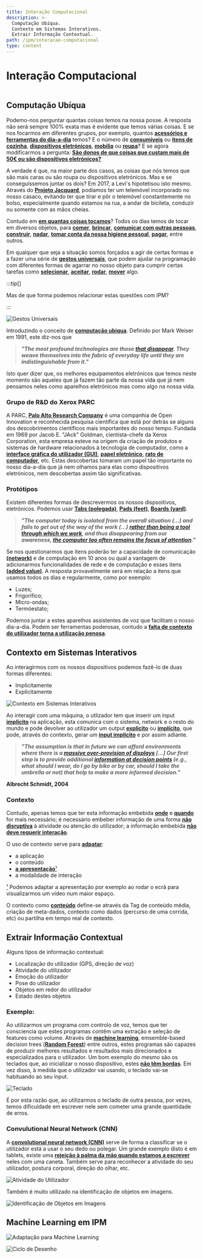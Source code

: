 ```yaml
---
title: Interação Computacional
description: >-
  Computação Ubíqua.
  Contexto em Sistemas Interativos.
  Extrair Informação Contextual.
path: /ipm/interacao-computacional
type: content
---
```


# Interação Computacional

```toc

```

## Computação Ubíqua

Podemo-nos perguntar quantas coisas temos na nossa posse. A resposta não será sempre 100% exata mas é evidente que temos várias coisas. E se nos focarmos em diferentes grupos, por exemplo, quantos [**acessórios e ferramentas do dia-a-dia**](color:orange) temos? E o número de [**consumíveis**](color:orange) ou [**itens de cozinha**](color:orange), [**dispositivos eletrónicos**](color:orange), [**mobília**](color:orange) ou [**roupa**](color:orange)? E se agora modificarmos a pergunta: [**São donos de que coisas que custam mais de 50€ ou são dispositivos eletrónicos?**](color:pink)

A verdade é que, na maior parte dos casos, as coisas que nós temos que são mais caras ou são roupa ou dispositivos eletrónicos. Mas e se conseguissemos juntar os dois? Em 2017, a Levi's hipotetisou isto mesmo. Através do [**Projeto Jacquard**](color:pink), podíamos ter um telemóvel incorporado no nosso casaco, evitando ter que tirar e pôr o telemóvel constantemente no bolso, especialmente quando estamos na rua, a andar de bicileta, conduzir ou somente com as mãos cheias.

Contudo em [**em quantas coisas tocamos**](color:orange)? Todos os dias temos de tocar em diversos objetos, para [**comer**](color:pink), [**brincar**](color:pink), [**comunicar com outras pessoas**](color:pink), [**construir**](color:pink), [**nadar**](color:pink), [**tomar conta da nossa higiene pessoal**](color:pink), [**pagar**](color:pink), entre outros.

Em qualquer que seja a situação somos forçados a agir de certas formas e a fazer uma série de [**gestos universais**](color:pink), que podem ajudar na programação com diferentes formas de agarrar no nosso objeto para cumprir certas tarefas como [**selecionar**](color:orange), [**aceitar**](color:orange), [**rodar**](color:orange), [**mover**](color:orange) algo.

:::tip[]

Mas de que forma podemos relacionar estas questões com IPM?

:::

![Gestos Universais](./assets/0008-gestos-universais.png#dark=3)

Introduzindo o conceito de [**computação ubiqua**](color:pink). Definido por Mark Weiser em 1991, este diz-nos que

> _**"The most profound technologies are those [**that disappear**](color:orange). They weave themselves into the fabric of everyday life until they are indistinguishable from it."**_

Isto quer dizer que, os melhores equipamentos eletrónicos que temos neste momento são aqueles que já fazem tão parte da nossa vida que já nem pensamos neles como aparelhos eletrónicos mas como algo na nossa vida.

### Grupo de R&D do Xerox PARC

A PARC, [**Palo Alto Research Company**](color:pink) é uma companhia de Open Innovation e reconhecida pesquisa científica que está por detrás se alguns dos descobrimentos científicos mais importantes do nosso tempo. Fundada em 1969 por Jacob E. "JAck" Goldman, cientista-chefe da Xerox Corporation, esta empresa esteve na origem da criação de produtos e sistemas de hardware relacionados à tecnologia de computador, como a [**interface gráfica do utilizador (GUI)**](color:pink), [**papel eletrónico**](color:pink), [**rato de computador**](color:pink), etc. Estas descobertas tomaram um papel tão importante no nosso dia-a-dia que já nem olhamos para elas como dispositivos eletrónicos, nem descobertas assim tão significativas.

### Protótipos

Existem diferentes formas de descrevermos os nossos dispsoitivos, eletrónicos. Podemos usar [**Tabs (polegada)**](color:orange), [**Pads (feet)**](color:orange), [**Boards (yard)**](color:orange).

> _**"The computer today is isolated from the overall situation (...) and fails to get out of the way of the work (...) [**rather than being a tool through which we work**](color:pink), and thus disappearing from our awareness, [**the computer too often remains the focus of attention**](color:pink)."**_

Se nos questionarmos que itens poderão ter a capacidade de comunicação [**(network)**](color:orange) e de computação em 10 anos ou qual a vantagem de adicionarmos funcionalidades de rede e de computação e esses itens [**(added value)**](color:orange). A resposta provavelmente será em relação a itens que usamos todos os dias e regularmente, como por exemplo:

- Luzes;
- Frigorífico;
- Micro-ondas;
- Termóestato;

Podemos juntar a estes aparelhos assistentes de voz que facilitam o nosso dia-a-dia. Podem ser ferramentas poderosas, contudo a [**falta de contexto do utilixador torna a utilização penosa**](color:orange).

## Contexto em Sistemas Interativos

Ao interagirmos com os nossos dispositivos podemos fazê-lo de duas formas diferentes:

- Implicitamente
- Explicitamente

![Contexto em Sistemas Interativos](./assets/0008-sistemas-interativos.png#dark=3)

Ao interagir com uma máquina, o utlizador tem que inserir um input [**implícito**](color:pink) na aplicação, esta comunica com o sistema, network e o resto do mundo e pode devolver ao utilizador um output [**explicito**](color:pink) ou [**implícito**](color:pink), que pode, através do contexto, gerar um [**input implícito**](color:pink) e por assim adiante.

> _**"The assumption is that in future we can afford environments where there is a [**massive over-provision of displays**](color:pink) [...] Our first step is to provide additional [**information at decision points**](color:pink) (e.g., what should I wear, do I go by bike or by car, should I take the umbrella or not) that help to make a more informed decision."**_

**Albrecht Schmidt, 2004**

### Contexto

Contudo, apenas temos que ter esta informação embebida [**onde**](color:pink) e [**quando**](color:pink) for mais necessário; é necessário embeber informação de uma forma [**não disruptiva**](color:pink) à atividade ou atenção do utilizador; a informação embebida [**não deve requerir interação**](color:pink).

O uso de contexto serve para [**adpatar**](color:pink):

- a aplicação
- o conteúdo
- [**a apresentação**¹](color:orange)
- a modalidade de interação

[¹](color:orange) Podemos adaptar a apresentação por exemplo ao rodar o ecrã para visualizarmos um vídeo num maior espaço.

O contexto como [**conteúdo**](color:pink) define-se através da Tag de conteúdo média, criação de meta-dados, contexto como dados (percurso de uma corrida, etc) ou partilha em tempo real de contexto.

## Extrair Informação Contextual

Alguns tipos de informação contextual:

- Localização do utilizador (GPS, direção de voz)
- Atividade do utilizador
- Emoção do utilizador
- Pose do utilizador
- Objetos em redor do utilizador
- Estado destes objetos

### Exemplo:

Ao utilizarmos um programa com controlo de voz, temos que ter consciencia que estes programas contêm uma extração e seleção de features como volume. Através de [**machine learning**](color:pink), emsemble-based decision trees ([**Random Forest**](color:pink)) entre outros, estes programas são capazes de produzir melhores resultados e resultados mais direcionados e especializados para o utilizador. Um bom exemplo do mesmo são os teclados que, ao inicializar o nosso dispositivo, estes [**não têm bordas**](color:pink). Em vez disso, à medida que o utilizador vai usando, o teclado vai-se habituando ao seu input.

![Teclado](./assets/0008-teclado.png#dark=3)

É por esta razão que, ao utilizarmos o teclado de outra pessoa, por vezes, temos dificuldade em escrever nele sem cometer uma grande quantidade de erros.

### Convulutional Neural Network (CNN)

A [**convolutional neural network (CNN)**](color:pink) serve de forma a classificar se o utilizador está a usar o seu dedo ou polegar. Um grande exemplo disto é em tablets, existe uma [**rejeição à palma da mão quando estamos a escrever**](color:orange) neles com uma caneta. Também serve para reconhecer a atividade do seu utilizador, postura corporal, direção do olhar, etc.

![Atividade do Utilizador](./assets/0008-atividade-utilizador.png#dark=3)

Também é muito utilizado na identificação de objetos em imagens.

![Identificação de Objetos em Imagens](./assets/0008-identificacao-objetos.png#dark=3)

## Machine Learning em IPM

![Adaptação para Machine Learning](/assets/0008-machine-learning.png#dark=3)

![Ciclo de Desenho](/assets/0008-ciclo-desenho.png#dark=3)
